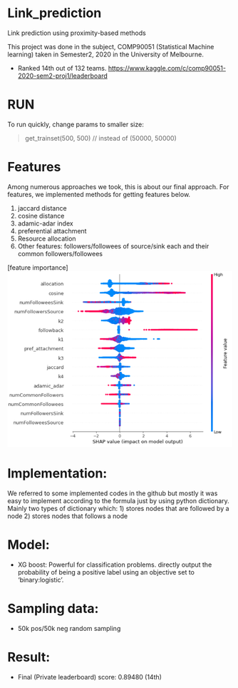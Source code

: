 # Link_prediction
Link prediction using proximity-based methods

This project was done in the subject, COMP90051 (Statistical Machine learning) taken in Semester2, 2020 in the University of Melbourne.
* Ranked 14th out of 132 teams.
https://www.kaggle.com/c/comp90051-2020-sem2-proj1/leaderboard

# RUN
To run quickly, change params to smaller size: 
> get_trainset(500, 500)  // instead of (50000, 50000)

# Features
Among numerous approaches we took, this is about our final approach.
For features, we implemented methods for getting features below.
1) jaccard distance
2) cosine distance
3) adamic-adar index
4) preferential attachment
5) Resource allocation
6) Other features: followers/followees of source/sink each and their common followers/followees

[feature importance]
![feature importance](./feature_importance.PNG)


# Implementation: 
We referred to some implemented codes in the github but mostly it was easy to implement according to the formula just by using python dictionary. 
Mainly two types of dictionary which: 1) stores nodes that are followed by a node 2) stores nodes that follows a node

# Model: 
- XG boost: Powerful for classification problems. directly output the probability of being a positive label using an objective set to ‘binary:logistic’.

# Sampling data: 
- 50k pos/50k neg random sampling

# Result:
- Final (Private leaderboard) score:  0.89480 (14th)
